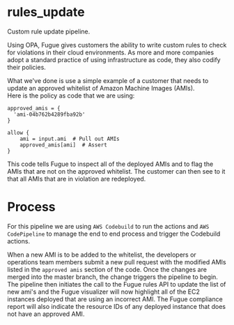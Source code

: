 # rules_update
Custom rule update pipeline.  

Using OPA, Fugue gives customers the ability to write custom rules to check for violations in their cloud environments.  As more and more companies adopt a standard practice of using infrastructure as code, they also codify their policies.  

What we've done is use a simple example of a customer that needs to update an approved whitelist of Amazon Machine Images (AMIs).  
Here is the policy as code that we are using:
```
approved_amis = {
  'ami-04b762b4289fba92b'
}

allow {
    ami = input.ami  # Pull out AMIs
    approved_amis[ami]  # Assert
}
```

This code tells Fugue to inspect all of the deployed AMIs and to flag the AMIs that are not on the approved whitelist.  The customer can then see to it that all AMIs that are in violation are redeployed.

# Process

For this pipeline we are using `AWS Codebuild` to run the actions and `AWS CodePipeline` to manage the end to end process and trigger the Codebuild actions.

When a new AMI is to be added to the whitelist, the developers or operations team members submit a new pull request with the modified AMIs listed in the `approved amis` section of the code.  Once the changes are merged into the master branch, the change triggers the pipeline to begin.  The pipeline then initiates the call to the Fugue rules API to update the list of new ami's and the Fugue visualizer will now highlight all of the EC2 instances deployed that are using an incorrect AMI.  The Fugue compliance report will also indicate the resource IDs of any deployed instance that does not have an approved AMI.

 







